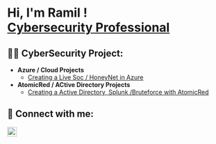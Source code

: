 <h1>Hi, I'm Ramil ! <br/><a href="https://github.com/ramilnamazov</a>, <a href="https://www.linkedin.com/in/ramilnamazov/">Cybersecurity Professional</a>
<h2>👨‍💻 CyberSecurity Project:</h2>

- <b>Azure / Cloud Projects </b>
  - [Creating a Live Soc / HoneyNet in Azure ](https://github.com/ramilnamazov/Azure-Soc.git)
- <b> AtomicRed / ACtive Directory  Projects </b>
  - [Creating a Active Directory, Splunk  /Bruteforce with AtomicRed ]([https://github.com/ramilnamazov/Azure-Soc.git](https://github.com/ramilnamazov/Atomic-Red-Project-))


<h2> 🤳 Connect with me:</h2>

[<img align="left" alt="RamilNamazov | LinkedIn" width="22px" src="https://cdn.jsdelivr.net/npm/simple-icons@v3/icons/linkedin.svg" />](https://linkedin.com/in/ramilnamazov)


